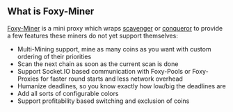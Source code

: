 ## What is Foxy-Miner

[Foxy-Miner](https://github.com/felixbrucker/foxy-miner) is a mini proxy which wraps [scavenger](https://github.com/PoC-Consortium/scavenger) or [conqueror](https://github.com/PoC-Consortium/Helix) to provide a few features these miners do not yet support themselves:

- Multi-Mining support, mine as many coins as you want with custom ordering of their priorities
- Scan the next chain as soon as the current scan is done
- Support Socket.IO based communication with Foxy-Pools or Foxy-Proxies for faster round starts and less network overhead
- Humanize deadlines, so you know exactly how low/big the deadlines are
- Add all sorts of configurable colors
- Support profitability based switching and exclusion of coins
